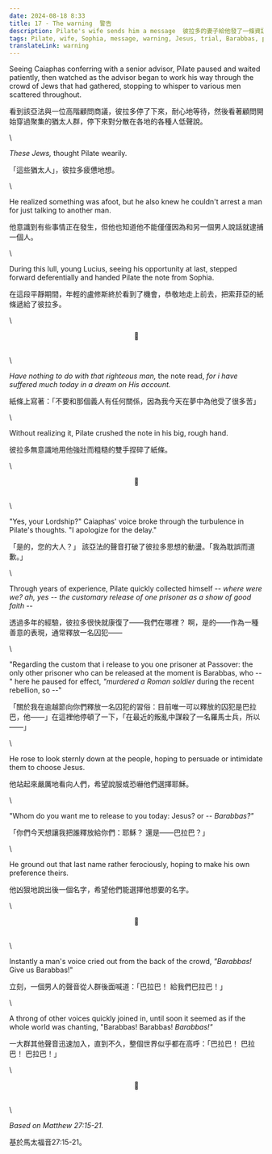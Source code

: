 ```yaml
---
date: 2024-08-18 8:33
title: 17 - The warning  警告
description: Pilate's wife sends him a message  彼拉多的妻子給他發了一條資訊
tags: Pilate, wife, Sophia, message, warning, Jesus, trial, Barabbas, prisoner, release
translateLink: warning
---
```


Seeing Caiaphas conferring with a senior advisor, Pilate paused and waited patiently, then watched as the advisor began to work his way through the crowd of Jews that had gathered, stopping to whisper to various men scattered throughout. 

看到該亞法與一位高階顧問商議，彼拉多停了下來，耐心地等待，然後看著顧問開始穿過聚集的猶太人群，停下來對分散在各地的各種人低聲說。

\

*These Jews,* thought Pilate wearily. 

「這些猶太人」，彼拉多疲憊地想。

\

He realized something was afoot, but he also knew he couldn't arrest a man for just talking to another man. 

他意識到有些事情正在發生，但他也知道他不能僅僅因為和另一個男人說話就逮捕一個人。

\

During this lull, young Lucius, seeing his opportunity at last, stepped forward deferentially and handed Pilate the note from Sophia. 

在這段平靜期間，年輕的盧修斯終於看到了機會，恭敬地走上前去，把索菲亞的紙條遞給了彼拉多。

\

<center>💠</center>

\
\

*Have nothing to do with that righteous man,* the note read, *for i have suffered much today in a dream on His account.*

紙條上寫著：「不要和那個義人有任何關係，因為我今天在夢中為他受了很多苦」

\

Without realizing it, Pilate crushed the note in his big, rough hand. 

彼拉多無意識地用他強壯而粗糙的雙手捏碎了紙條。

\

<center>💠</center>

\
\

"Yes, your Lordship?" Caiaphas' voice broke through the turbulence in Pilate's thoughts. "I apologize for the delay."

「是的，您的大人？」 該亞法的聲音打破了彼拉多思想的動盪。「我為耽誤而道歉。」

\

Through years of experience, Pilate quickly collected himself -- *where were we? ah, yes -- the customary release of one prisoner as a show of good faith --*

透過多年的經驗，彼拉多很快就康復了——我們在哪裡？ 啊，是的——作為一種善意的表現，通常釋放一名囚犯——

\

"Regarding the custom that i release to you one prisoner at Passover: the only other prisoner who can be released at the moment is Barabbas, who --" here he paused for effect, *"murdered a Roman soldier* during the recent rebellion, so --"

「關於我在逾越節向你們釋放一名囚犯的習俗：目前唯一可以釋放的囚犯是巴拉巴，他——」在這裡他停頓了一下，「在最近的叛亂中謀殺了一名羅馬士兵，所以——」

\

He rose to look sternly down at the people, hoping to persuade or intimidate them to choose Jesus. 

他站起來嚴厲地看向人們，希望說服或恐嚇他們選擇耶穌。

\

"Whom do you want me to release to you today: Jesus? or -- *Barabbas?"*

「你們今天想讓我把誰釋放給你們：耶穌？ 還是——巴拉巴？」

\

He ground out that last name rather ferociously, hoping to make his own preference theirs. 

他凶狠地說出後一個名字，希望他們能選擇他想要的名字。

\

<center>💠</center>

\
\

Instantly a man's voice cried out from the back of the crowd, *"Barabbas!* Give us Barabbas!"

立刻，一個男人的聲音從人群後面喊道：「巴拉巴！ 給我們巴拉巴！」

\

A throng of other voices quickly joined in, until soon it seemed as if the whole world was chanting, "Barabbas! Barabbas! *Barabbas!"*

一大群其他聲音迅速加入，直到不久，整個世界似乎都在高呼：「巴拉巴！ 巴拉巴！ 巴拉巴！」

\

<center>💠</center>

\
\

*Based on Matthew 27:15-21.*

基於馬太福音27:15-21。
